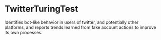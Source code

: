 # TwitterTuringTest
Identifies bot-like behavior in users of twitter, and potentially other platforms, and reports trends learned from fake account actions to improve its own processes.
